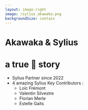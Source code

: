 ```yaml
---
layout: image-right
image: /sylius_akawaka.png
backgroundSize: contain
---
```


# Akawaka & Sylius
# a true 💖 story

<v-clicks>

*  Sylius Partner since 2022
* 4 amazing Sylius Key Contributors :
    * Loïc Frémont
    * Valentin Silvestre
    * Florian Merle
    * Estelle Gaits

</v-clicks>

<!--
*Loïc*

Akawaka and Sylius, it's a true love story.
We are a Sylius partner since two thousands twenty two and we are 4 Sylius Key Contributors:
Valentin, Florian, Estelle and myself.
-->
